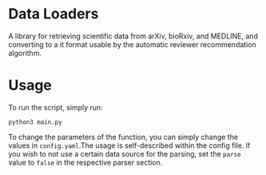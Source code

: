 # Data Loaders

A library for retrieving scientific data from arXiv, bioRxiv, and MEDLINE, and converting to a it format usable by the automatic reviewer recommendation algorithm.

# Usage
To run the script, simply run:


``` python3 main.py ```


To change the parameters of the function, you can simply change the values in `config.yaml`.The usage is self-described within the config file. If you wish to not use a certain data source for the parsing, set the `parse` value to `false` in the respective parser section.


